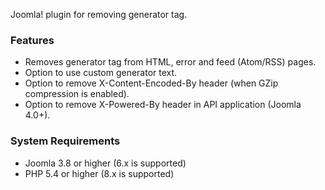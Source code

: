 Joomla! plugin for removing generator tag.

### Features
- Removes generator tag from HTML, error and feed (Atom/RSS) pages.
- Option to use custom generator text.
- Option to remove X-Content-Encoded-By header (when GZip compression is enabled).
- Option to remove X-Powered-By header in API application (Joomla 4.0+).

### System Requirements

- Joomla 3.8 or higher (6.x is supported)
- PHP 5.4 or higher (8.x is supported)
